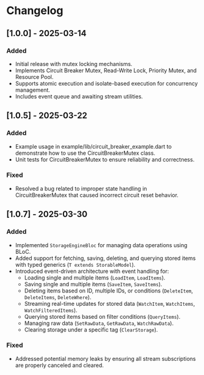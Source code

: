 # Changelog

## [1.0.0] - 2025-03-14
### Added
- Initial release with mutex locking mechanisms.
- Implements Circuit Breaker Mutex, Read-Write Lock, Priority Mutex, and Resource Pool.
- Supports atomic execution and isolate-based execution for concurrency management.
- Includes event queue and awaiting stream utilities.

## [1.0.5] - 2025-03-22
### Added
- Example usage in example/lib/circuit_breaker_example.dart to demonstrate how to use the CircuitBreakerMutex class.
- Unit tests for CircuitBreakerMutex to ensure reliability and correctness.
### Fixed
- Resolved a bug related to improper state handling in CircuitBreakerMutex that caused incorrect circuit reset behavior.

## [1.0.7] - 2025-03-30
### Added
- Implemented `StorageEngineBloc` for managing data operations using BLoC.
- Added support for fetching, saving, deleting, and querying stored items with typed generics (`T extends StorableModel`).
- Introduced event-driven architecture with event handling for:
    - Loading single and multiple items (`LoadItem`, `LoadItems`).
    - Saving single and multiple items (`SaveItem`, `SaveItems`).
    - Deleting items based on ID, multiple IDs, or conditions (`DeleteItem`, `DeleteItems`, `DeleteWhere`).
    - Streaming real-time updates for stored data (`WatchItem`, `WatchItems`, `WatchFilteredItems`).
    - Querying stored items based on filter conditions (`QueryItems`).
    - Managing raw data (`SetRawData`, `GetRawData`, `WatchRawData`).
    - Clearing storage under a specific tag (`ClearStorage`).
### Fixed
- Addressed potential memory leaks by ensuring all stream subscriptions are properly canceled and cleared.

